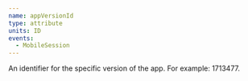 ```yaml
---
name: appVersionId
type: attribute
units: ID
events:
  - MobileSession
---
```


An identifier for the specific version of the app. For example: 1713477.